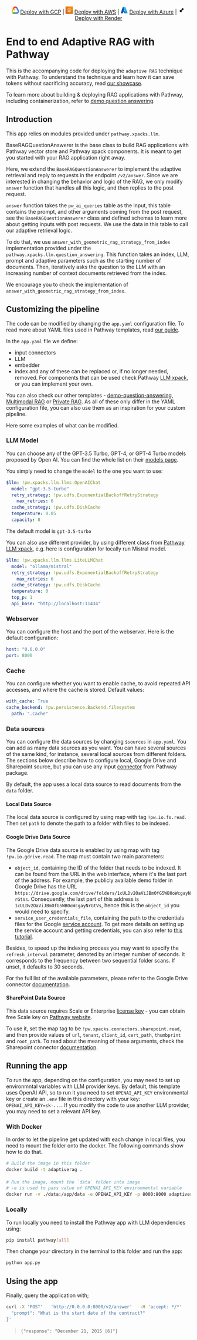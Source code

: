 <p align="center" class="flex items-center gap-1 justify-center flex-wrap">
    <img src="../../../assets/gcp-logo.svg?raw=true" alt="GCP Logo" height="20" width="20">
    <a href="https://pathway.com/developers/user-guide/deployment/gcp-deploy">Deploy with GCP</a> |
    <img src="../../../assets/aws-fargate-logo.svg?raw=true" alt="AWS Logo" height="20" width="20">
    <a href="https://pathway.com/developers/user-guide/deployment/aws-fargate-deploy">Deploy with AWS</a> |
    <img src="../../../assets/azure-logo.svg?raw=true" alt="Azure Logo" height="20" width="20">
    <a href="https://pathway.com/developers/user-guide/deployment/azure-aci-deploy">Deploy with Azure</a> |
    <img src="../../../assets/render.png?raw=true" alt="Render Logo" height="20" width="20">
    <a href="https://pathway.com/developers/user-guide/deployment/render-deploy"> Deploy with Render </a>
</p>


# End to end Adaptive RAG with Pathway

This is the accompanying code for deploying the `adaptive RAG` technique with Pathway. To understand the technique and learn how it can save tokens without sacrificing accuracy, read [our showcase](https://pathway.com/developers/templates/rag/adaptive-rag).

To learn more about building & deploying RAG applications with Pathway, including containerization, refer to [demo question answering](../demo-question-answering/README.md).

## Introduction
This app relies on modules provided under `pathway.xpacks.llm`. 

BaseRAGQuestionAnswerer is the base class to build RAG applications with Pathway vector store and Pathway xpack components.
It is meant to get you started with your RAG application right away. 

Here, we extend the `BaseRAGQuestionAnswerer` to implement the adaptive retrieval and reply to requests in the endpoint `/v2/answer`. 
Since we are interested in changing the behavior and logic of the RAG, we only modify `answer` function that handles all this logic, and then replies to the post request.

`answer` function takes the `pw_ai_queries` table as the input, this table contains the prompt, and other arguments coming from the post request, see the `BaseRAGQuestionAnswerer` class and defined schemas to learn more about getting inputs with post requests.
We use the data in this table to call our adaptive retrieval logic.

To do that, we use `answer_with_geometric_rag_strategy_from_index` implementation provided under the `pathway.xpacks.llm.question_answering`. 
This function takes an index, LLM, prompt and adaptive parameters such as the starting number of documents. Then, iteratively asks the question to the LLM with an increasing number of context documents retrieved from the index.

We encourage you to check the implementation of `answer_with_geometric_rag_strategy_from_index`.

## Customizing the pipeline

The code can be modified by changing the `app.yaml` configuration file. To read more about YAML files used in Pathway templates, read [our guide](https://pathway.com/developers/templates/configure-yaml).

In the `app.yaml` file we define:
- input connectors
- LLM
- embedder
- index
and any of these can be replaced or, if no longer needed, removed. For components that can be used check 
Pathway [LLM xpack](https://pathway.com/developers/user-guide/llm-xpack/overview), or you can implement your own.
 
You can also check our other templates - [demo-question-answering](https://github.com/pathwaycom/llm-app/tree/main/examples/pipelines/demo-question-answering), 
[Multimodal RAG](https://github.com/pathwaycom/llm-app/tree/main/examples/pipelines/gpt_4o_multimodal_rag) or 
[Private RAG](https://github.com/pathwaycom/llm-app/tree/main/examples/pipelines/private-rag). As all of these only differ 
in the YAML configuration file, you can also use them as an inspiration for your custom pipeline.

Here some examples of what can be modified.

### LLM Model

You can choose any of the GPT-3.5 Turbo, GPT-4, or GPT-4 Turbo models proposed by Open AI.
You can find the whole list on their [models page](https://platform.openai.com/docs/models/gpt-4-and-gpt-4-turbo).

You simply need to change the `model` to the one you want to use:
```yaml
$llm: !pw.xpacks.llm.llms.OpenAIChat
  model: "gpt-3.5-turbo"
  retry_strategy: !pw.udfs.ExponentialBackoffRetryStrategy
    max_retries: 6
  cache_strategy: !pw.udfs.DiskCache
  temperature: 0.05
  capacity: 8
```

The default model is `gpt-3.5-turbo`

You can also use different provider, by using different class from [Pathway LLM xpack](https://pathway.com/developers/user-guide/llm-xpack/overview),
e.g. here is configuration for locally run Mistral model.

```yaml
$llm: !pw.xpacks.llm.llms.LiteLLMChat
  model: "ollama/mistral"
  retry_strategy: !pw.udfs.ExponentialBackoffRetryStrategy
    max_retries: 6
  cache_strategy: !pw.udfs.DiskCache
  temperature: 0
  top_p: 1
  api_base: "http://localhost:11434"
```

### Webserver

You can configure the host and the port of the webserver.
Here is the default configuration:
```yaml
host: "0.0.0.0"
port: 8000
```

### Cache

You can configure whether you want to enable cache, to avoid repeated API accesses, and where the cache is stored.
Default values:
```yaml
with_cache: True
cache_backend: !pw.persistence.Backend.filesystem
  path: ".Cache"
```

### Data sources

You can configure the data sources by changing `$sources` in `app.yaml`.
You can add as many data sources as you want. You can have several sources of the same kind, for instance, several local sources from different folders.
The sections below describe how to configure local, Google Drive and Sharepoint source, but you can use any input [connector](https://pathway.com/developers/user-guide/connecting-to-data/connectors) from Pathway package.

By default, the app uses a local data source to read documents from the `data` folder.

#### Local Data Source

The local data source is configured by using map with tag `!pw.io.fs.read`. Then set `path` to denote the path to a folder with files to be indexed.

#### Google Drive Data Source

The Google Drive data source is enabled by using map with tag `!pw.io.gdrive.read`. The map must contain two main parameters:
- `object_id`, containing the ID of the folder that needs to be indexed. It can be found from the URL in the web interface, where it's the last part of the address. For example, the publicly available demo folder in Google Drive has the URL `https://drive.google.com/drive/folders/1cULDv2OaViJBmOfG5WB0oWcgayNrGtVs`. Consequently, the last part of this address is `1cULDv2OaViJBmOfG5WB0oWcgayNrGtVs`, hence this is the `object_id` you would need to specify.
- `service_user_credentials_file`, containing the path to the credentials files for the Google [service account](https://cloud.google.com/iam/docs/service-account-overview). To get more details on setting up the service account and getting credentials, you can also refer to [this tutorial](https://pathway.com/developers/user-guide/connectors/gdrive-connector/#setting-up-google-drive).

Besides, to speed up the indexing process you may want to specify the `refresh_interval` parameter, denoted by an integer number of seconds. It corresponds to the frequency between two sequential folder scans. If unset, it defaults to 30 seconds.

For the full list of the available parameters, please refer to the Google Drive connector [documentation](https://pathway.com/developers/api-docs/pathway-io/gdrive#pathway.io.gdrive.read).

#### SharePoint Data Source

This data source requires Scale or Enterprise [license key](https://pathway.com/pricing) - you can obtain free Scale key on [Pathway website](https://pathway.com/get-license).

To use it, set the map tag to be `!pw.xpacks.connectors.sharepoint.read`, and then provide values of `url`, `tenant`, `client_id`, `cert_path`, `thumbprint` and `root_path`. To read about the meaning of these arguments, check the Sharepoint connector [documentation](https://pathway.com/developers/api-docs/pathway-xpacks-sharepoint/#pathway.xpacks.connectors.sharepoint.read).

## Running the app
To run the app, depending on the configuration, you may need to set up environmntal variables with LLM provider keys. By default, this template  uses OpenAI API, so to run it you need to set `OPENAI_API_KEY` environmental key or create an `.env` file in this directory with your key: `OPENAI_API_KEY=sk-...`. If you modify the code to use another LLM provider, you may need to set a relevant API key.

### With Docker
In order to let the pipeline get updated with each change in local files, you need to mount the folder onto the docker. The following commands show how to do that.

```bash
# Build the image in this folder
docker build -t adaptiverag .

# Run the image, mount the `data` folder into image 
# -e is used to pass value of OPENAI_API_KEY environmental variable
docker run -v ./data:/app/data -e OPENAI_API_KEY -p 8000:8000 adaptiverag
```

### Locally
To run locally you need to install the Pathway app with LLM dependencies using:
```bash
pip install pathway[all]
```

Then change your directory in the terminal to this folder and run the app:
```bash
python app.py
```

## Using the app

Finally, query the application with;

```bash
curl -X 'POST'   'http://0.0.0.0:8000/v2/answer'   -H 'accept: */*'   -H 'Content-Type: application/json'   -d '{
  "prompt": "What is the start date of the contract?" 
}'
```
> `{"response": "December 21, 2015 [6]"}`
